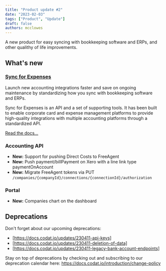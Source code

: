 ```yaml
---
title: "Product update #2"
date: "2023-02-03"
tags: ["Product", "Update"]
draft: false
authors: mcclowes
---
```


A new product for easy syncing with bookkeeping software and ERPs, and other qualithy of life improvements.

<!--truncate-->

## What's new

### [Sync for Expenses](https://docs.codat.io/sync-for-expenses/overview)

Launch new accounting integrations faster and save on ongoing maintenance by standardizing how you sync with bookkeeping software and ERPs.

Sync for Expenses is an API and a set of supporting tools. It has been built to enable corporate card and expense management platforms to provide high-quality integrations with multiple accounting platforms through a standardized API.

[Read the docs...](https://docs.codat.io/sync-for-expenses/overview)

### Accounting API

- **New:** Support for pushing Direct Costs to FreeAgent
- **New:** Push payment/billPayment on Xero with a line link type paymentOnAccount
- **New:** Migrate FreeAgent tokens via PUT `/companies/{companyId}/connections/{connectionId}/authorization`

### Portal

- **New:** Companies chart on the dashboard

## Deprecations

Don't forget about our upcoming deprecations:

- [https://docs.codat.io/updates/230411-api-keys]
- [https://docs.codat.io/updates/230411-deletion-of-data]
- [https://docs.codat.io/updates/230411-legacy-bank-account-endpoints]

Stay on top of deprecations by checking out and subscribing to our deprecation calendar here: <https://docs.codat.io/introduction/change-policy>
